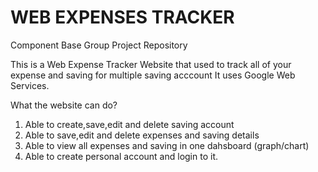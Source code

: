 # WEB EXPENSES TRACKER
Component Base Group Project Repository

This is a Web Expense Tracker
Website that used to track all of your expense and saving for multiple saving acccount
It uses Google Web Services.

What the website can do?
1. Able to create,save,edit and delete saving account
2. Able to save,edit and delete expenses and saving details
3. Able to view all expenses and saving in one dahsboard (graph/chart)
4. Able to create personal account and login to it.
